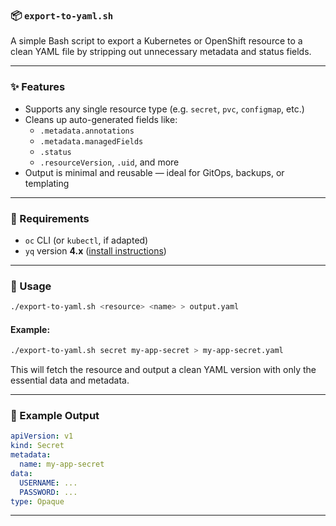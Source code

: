 ### 📦 `export-to-yaml.sh`

A simple Bash script to export a Kubernetes or OpenShift resource to a clean YAML file by stripping out unnecessary metadata and status fields.

---

### ✨ Features

- Supports any single resource type (e.g. `secret`, `pvc`, `configmap`, etc.)
- Cleans up auto-generated fields like:
  - `.metadata.annotations`
  - `.metadata.managedFields`
  - `.status`
  - `.resourceVersion`, `.uid`, and more
- Output is minimal and reusable — ideal for GitOps, backups, or templating

---

### 🧰 Requirements

- `oc` CLI (or `kubectl`, if adapted)
- `yq` version **4.x** ([install instructions](https://github.com/mikefarah/yq#install))

---

### 🚀 Usage

```bash
./export-to-yaml.sh <resource> <name> > output.yaml
```

#### Example:

```bash
./export-to-yaml.sh secret my-app-secret > my-app-secret.yaml
```

This will fetch the resource and output a clean YAML version with only the essential data and metadata.

---

### 📂 Example Output

```yaml
apiVersion: v1
kind: Secret
metadata:
  name: my-app-secret
data:
  USERNAME: ...
  PASSWORD: ...
type: Opaque
```

---
